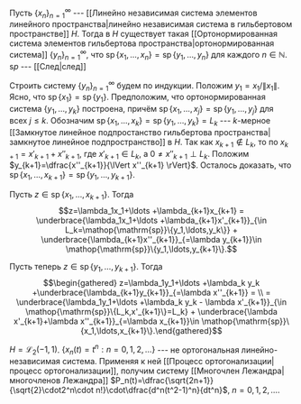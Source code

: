 Пусть $\{x_n\}_{n=1}^\infty$ --- [[Линейно независимая система элементов линейного пространства|линейно независимая система в гильбертовом пространстве]] $H$. 
Тогда в $H$ существует такая [[Ортонормированная система элементов гильбертова пространства|ортонормированная система]] $\{y_n\}_{n=1}^\infty$, что $\mathop{\mathrm{sp}}\{x_1,\ldots,x_n\}=\mathop{\mathrm{sp}}\{y_1,\ldots,y_n\}$ для каждого $n\in\mathbb{N}$.
$\mathrm sp$ --- [[След|след]]

Строить систему $\{y_n\}_{n=1}^\infty$ будем по индукции. 
Положим $y_1=x_1/\lVert x_1 \rVert$. 
Ясно, что $\mathop{\mathrm{sp}}\{x_1\}=\mathop{\mathrm{sp}}\{y_1\}$. 
Предположим, что ортонормированная система $\{y_1,\ldots,y_k\}$ построена, причём $\mathop{\mathrm{sp}}\{x_1,\ldots,x_j\}=\mathop{\mathrm{sp}}\{y_1,\ldots,y_j\}$ для всех $j\leqslant k$. 
Обозначим $\mathop{\mathrm{sp}}\{x_1,\ldots,x_k\}=\mathop{\mathrm{sp}}\{y_1,\ldots,y_k\}=L_k$ --- $k$-мерное [[Замкнутое линейное подпростанство гильбертова пространства|замкнутое линейное подпространство]] в $H$. 
Так как $x_{k+1}\notin L_k$, то по $x_{k+1}=x'_{k+1}+x''_{k+1}$, где $x'_{k+1}\in L_k$, а $0\ne x''_{k+1}\perp L_k$. 
Положим $y_{k+1}=\dfrac{x''_{k+1}}{\lVert x''_{k+1} \rVert}$. 
Осталось доказать, что $\mathop{\mathrm{sp}}\{x_1,\ldots,x_{k+1}\}=\mathop{\mathrm{sp}}\{y_1,\ldots,y_{k+1}\}$.

Пусть $z\in\mathop{\mathrm{sp}}\{x_1,\ldots,x_{k+1}\}$. 
Тогда $$z=\lambda_1x_1+\ldots +\lambda_{k+1}x_{k+1} = \underbrace{\lambda_1x_1+\ldots +\lambda_{k+1}x'_{k+1}}_{\in L_k=\mathop{\mathrm{sp}}\{y_1,\ldots,y_k\}} + \underbrace{\lambda_{k+1}x''_{k+1}}_{=\lambda y_{k+1}}\in \mathop{\mathrm{sp}}\{y_1,\ldots,y_{k+1}\}.$$

Пусть теперь $z\in\mathop{\mathrm{sp}}\{y_1,\ldots,y_{k+1}\}$. Тогда $$\begin{gathered}
z=\lambda_1y_1+\ldots +\lambda_k y_k +\underbrace{\lambda_{k+1}y_{k+1}}_{=\lambda x''_{k+1}} = \\
= \underbrace{\lambda_1y_1+\ldots +\lambda_k y_k - \lambda x'_{k+1}}_{\in \mathop{\mathrm{sp}}\{L_k,x'_{k+1}\}=L_k} + \underbrace{\lambda x'_{k+1}+\lambda x''_{k+1}}_{=\lambda x_{k+1}}\in \mathop{\mathrm{sp}}\{x_1,\ldots,x_{k+1}\}.\end{gathered}$$

$H=\mathcal{L}_2(-1,1)$.
$\left\lbrace x_n(t)=t^n : n=0,1,2,\ldots \right\rbrace$ --- не ортогональная линейно-независимая система. 
Применяя к ней [[Процесс ортогонализации|процесс ортогонализации]], получим систему [[Многочлен Лежандра|многочленов Лежандра]] $P_n(t)=\dfrac{\sqrt{2n+1}}{\sqrt{2}\cdot2^n\cdot n!}\cdot\dfrac{d^n(t^2-1)^n}{dt^n}$, $n=0,1,2,\ldots$.